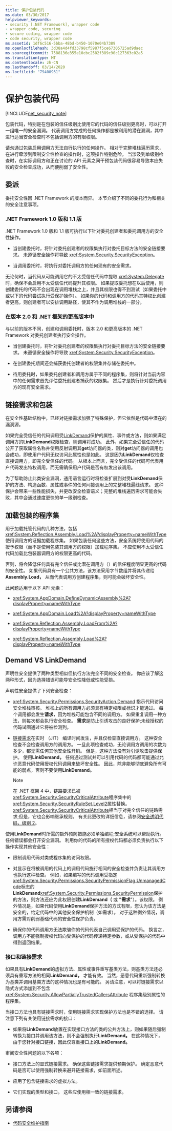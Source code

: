```yaml
---
title: 保护包装代码
ms.date: 03/30/2017
helpviewer_keywords:
- security [.NET Framework], wrapper code
- wrapper code, securing
- secure coding, wrapper code
- code security, wrapper code
ms.assetid: 1df6c516-5bba-48bd-b450-1070e04b7389
ms.openlocfilehash: 3d38a4d4fd33798cf5987f5ce67305725ad9daec
ms.sourcegitcommit: 7588136e355e10cbc2582f389c90c127363c02a5
ms.translationtype: MT
ms.contentlocale: zh-CN
ms.lasthandoff: 03/14/2020
ms.locfileid: "79400931"
---
```

# <a name="securing-wrapper-code"></a>保护包装代码
[!INCLUDE[net_security_note](../../../includes/net-security-note-md.md)]  
  
 包装代码，特别是在包装的信任级别比使用它的代码的信任级别更高时，可以打开一组唯一的安全漏洞。 代表调用方完成的任何操作都是被利用的潜在漏洞，其中进行适当安全检查时不包括调用方的有限权限。  
  
 请勿通过包装启用调用方无法自行执行的任何操作。 相对于完整堆栈遍历需求，在进行牵涉到限制安全性检查的操作时，这项操作特别危险。 当涉及到单级别检查时，在实际调用方和正在讨论的 API 元素之间干预包装代码很容易导致本应失败的安全检查成功，从而便削弱了安全性。  
  
## <a name="delegates"></a>委派  
 委托安全性因 .NET Framework 的版本而异。  本节介绍了不同的委托行为和相关的安全注意事项。  
  
### <a name="in-version-10-and-11-of-the-net-framework"></a>.NET Framework 1.0 版和 1.1 版  
 .NET Framework 1.0 版和 1.1 版可执行以下针对委托创建者和委托调用方的安全性操作。  
  
- 当创建委托时，将针对委托创建者的权限集执行对委托目标方法的安全链接要求。  未遵循安全操作将导致 <xref:System.Security.SecurityException>。  
  
- 当调用委托时，将执行对委托调用方的任何现有的安全需求。  
  
 无论何时，当代码从可能调用它的不太受信任代码中提取 <xref:System.Delegate> 时，确保不会启用不太受信任代码提升其权限。 如果提取委托想在以后使用，则创建委托的代码不会出现在调用堆栈之上，并且其权限也得不到测试（如果委托中或以下的代码尝试执行受保护操作）。 如果你的代码和调用方的代码其特权比创建者更高，则创建者可以安排调用路径，使其不作为调用堆栈的一部分。  
  
### <a name="in-version-20-and-later-versions-of-the-net-framework"></a>在版本 2.0 和 .NET 框架的更高版本中  
 与以前的版本不同，创建和调用委托时，版本 2.0 和更高版本的 .NET Framework 对委托创建者执行安全操作。  
  
- 当创建委托时，将针对委托创建者的权限集执行对委托目标方法的安全链接要求。  未遵循安全操作将导致 <xref:System.Security.SecurityException>。  
  
- 在创建委托期间还会捕获委托创建者的权限集并存储在委托中。  
  
- 待用委托时，如果委托创建者和调用方属于不同的程序集，则将针对当前内容中的任何需求首先评估委托创建者捕获的权限集。  然后才是执行针对委托调用方的现有安全需求。  
  
## <a name="link-demands-and-wrappers"></a>链接需求和包装  
 在安全性基础结构中，已经对链接需求加强了特殊保护，但它依然是代码中潜在的漏洞源。  
  
 如果完全受信任的代码调用受[LinkDemand](link-demands.md)保护的属性、事件或方法，则如果满足调用方的**LinkDemand**权限检查，则调用将成功。 此外，如果完全受信任的代码公开了获取属性名称并使用反射调用其**get**访问器的类，则对**get**访问器的调用也会成功，即使用户代码无权访问此属性也是如此。 这是因为**LinkDemand**仅检查直接调用方，即完全受信任的代码。 从根本上而言，完全受信任的代码可代表用户代码发出特权调用，而无需确保用户代码是否有权发出该调用。  
  
 为了帮助防止此类安全漏洞，通用语言运行时将检查扩展到对受**LinkDemand**保护的方法、构造函数、属性或事件的任何间接调用上的完整堆栈遍线请求。 这种保护会带来一些性能损失，并更改安全检查语义；完整的堆栈遍历需求可能会失败，其中会通过速度更快的单一级别检查。  
  
## <a name="assembly-loading-wrappers"></a>加载包装的程序集  
 用于加载托管代码的几种方法，包括 <xref:System.Reflection.Assembly.Load%2A?displayProperty=nameWithType>使用调用方的证据加载程序集。 如果包装任何这些方法，安全系统将使用代码的授予权限（而不是使用包装其调用方的权限）加载程序集。 不应使用不太受信任代码加载比包装器调用方的权限更高的代码。  
  
 否则，将会降低任何具有完全信任或比潜在调用方（）的信任程度明显更高的代码的安全性。 如果代码具有一个公共方法，该方法采用字节数组并将其传递给**Assembly.Load，** 从而代表调用方创建程序集，则可能会破坏安全性。  
  
 此问题适用于以下 API 元素：  
  
- <xref:System.AppDomain.DefineDynamicAssembly%2A?displayProperty=nameWithType>  
  
- <xref:System.AppDomain.Load%2A?displayProperty=nameWithType>  
  
- <xref:System.Reflection.Assembly.LoadFrom%2A?displayProperty=nameWithType>  
  
- <xref:System.Reflection.Assembly.Load%2A?displayProperty=nameWithType>  
  
## <a name="demand-vs-linkdemand"></a>Demand VS LinkDemand  
 声明性安全提供了两种类型相似但执行方法完全不同的安全检查。 你应该了解这两种形式，因为选择错误可能导安全性降低或性能受损。  
  
 声明性安全提供了下列安全检查：  
  
- <xref:System.Security.Permissions.SecurityAction.Demand> 指示代码访问安全堆栈审核。 堆栈上的所有调用方必须具有特定权限或标识才能通过。 每个调用都会发生**请求**，因为堆栈可能包含不同的调用方。 如果重复调用一种方法，则每次都会执行安全检查。 **需求**是防止引诱攻击的良好保护;未经授权的代码试图通过它将被检测到。  
  
- [链接需求](link-demands.md)在实时 （JIT） 编译时间发生，并且仅检查直接调用方。 这种安全检查不会检查调用方的调用方。 一旦此项检查成功，无论调用方调用的次数为多少，都无需任何其他安全性开销。 但是，这种方法没有对引诱攻击提供保护。 使用**LinkDemand，** 任何通过测试并可以引用代码的代码都可能通过允许恶意代码使用授权代码调用来破坏安全性。 因此，除非能够彻底避免所有可能的弱点，否则不要使用**LinkDemand。**  
  
    > [!NOTE]
    > 在 .NET 框架 4 中，链路要求已被<xref:System.Security.SecurityCriticalAttribute>程序集中的<xref:System.Security.SecurityRuleSet.Level2>属性替换。 <xref:System.Security.SecurityCriticalAttribute>相当于对完全信任的链路需求;但是，它也会影响继承规则。 有关此更改的详细信息，请参阅[安全透明代码，级别 2](security-transparent-code-level-2.md)。  
  
 使用**LinkDemand**时所需的额外预防措施必须单独编程;安全系统可以帮助执行。 任何错误都会打开安全漏洞。 利用你的代码的所有授权代码都必须负责执行以下操作实现其他安全性：  
  
- 限制调用代码对类或程序集的访问权限。  
  
- 对显示在将被调用的代码上的调用代码施行相同的安全检查并负责让其调用方也执行这种检查。 例如，如果编写的代码调用受指定<xref:System.Security.Permissions.SecurityPermissionFlag.UnmanagedCode>标志的**LinkDemand**<xref:System.Security.Permissions.SecurityPermission>保护的方法，则方法还应为此权限创建**LinkDemand（** 或 **"需求**"）。该权限。 例外情况是，如果代码使用**LinkDemand**保护方法的方式有限，您认为该方法是安全的，给定代码中的其他安全保护机制（如需求）。 对于这种例外情况，调用方需对削弱基础代码的安全性保护负责。  
  
- 确保你的代码调用方无法欺骗你的代码代表自己调用受保护的代码。 换言之，调用方不能强制授权代码向受保护的代码传递特定参数，或从受保护的代码中得到返回结果。  
  
### <a name="interfaces-and-link-demands"></a>接口和链接需求  
 如果具有**LinkDemand**的虚拟方法、属性或事件重写基类方法，则基类方法还必须具有重写方法的相同**LinkDemand，** 才能有效。 当然，恶意代码重新强制转换为基类并调用基类方法的这种情况也是有可能的。 另请注意，可以将链接需求以隐式方式添加到不包含 <xref:System.Security.AllowPartiallyTrustedCallersAttribute> 程序集级别属性的程序集。  
  
 当接口方法也具有链接需求时，使用链接需求实现保护方法也是不错的选择。 请注意下列有关使用链接需求的接口：  
  
- 如果将**LinkDemand**放置在实现接口方法的类的公共方法上，则如果随后强制转换为接口并调用该方法，则不会强制执行**LinkDemand。** 在这种情况下，由于您针对接口链接，因此仅尊重接口上的**LinkDemand。**  
  
 审阅安全性问题的以下各项：  
  
- 接口方法上的显式链接需求。 确保这些链接需求提供预期保护。 确定恶意代码是否可以使用强制转换来避开链接需求，如前面所述。  
  
- 应用了包含链接需求的虚拟方法。  
  
- 它们实现的类型和接口。 这些应使用相一致的链接需求。  
  
## <a name="see-also"></a>另请参阅

- [代码安全维护指南](../../standard/security/secure-coding-guidelines.md)
